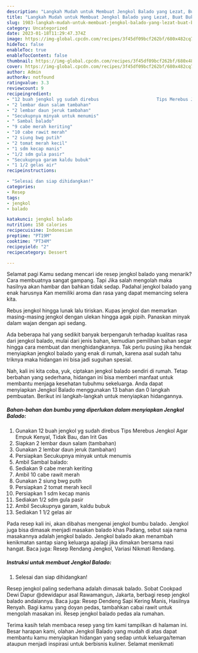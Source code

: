 ```yaml
---
description: "Langkah Mudah untuk Membuat Jengkol Balado yang Lezat, Buat Buka Puasa Lezat Sekali"
title: "Langkah Mudah untuk Membuat Jengkol Balado yang Lezat, Buat Buka Puasa Lezat Sekali"
slug: 1983-langkah-mudah-untuk-membuat-jengkol-balado-yang-lezat-buat-buka-puasa-lezat-sekali
category: Uncategorized
date: 2023-01-18T11:29:47.374Z
image: https://img-global.cpcdn.com/recipes/3f45df09bcf262bf/680x482cq70/jengkol-balado-foto-resep-utama.jpg
hideToc: false
enableToc: true
enableTocContent: false
thumbnail: https://img-global.cpcdn.com/recipes/3f45df09bcf262bf/680x482cq70/jengkol-balado-foto-resep-utama.jpg
cover: https://img-global.cpcdn.com/recipes/3f45df09bcf262bf/680x482cq70/jengkol-balado-foto-resep-utama.jpg
author: Admin
authorAv: notfound
ratingvalue: 3.3
reviewcount: 9
recipeingredient:
- "12 buah jengkol yg sudah direbus                      Tips Merebus Jengkol Agar Empuk Kenyal Tidak Bau dan Irit Gas"
- "2 lembar daun salam tambahan"
- "2 lembar daun jeruk tambahan"
- "Secukupnya minyak untuk menumis"
- " Sambal balado"
- "9 cabe merah keriting"
- "10 cabe rawit merah"
- "2 siung bwg putih"
- "2 tomat merah kecil"
- "1 sdm kecap manis"
- "1/2 sdm gula pasir"
- "Secukupnya garam kaldu bubuk"
- "1 1/2 gelas air"
recipeinstructions:

- "Selesai dan siap dihidangkan!"
categories:
- Resep
tags:
- jengkol
- balado

katakunci: jengkol balado 
nutrition: 158 calories
recipecuisine: Indonesian
preptime: "PT19M"
cooktime: "PT34M"
recipeyield: "2"
recipecategory: Dessert

---
```



Selamat pagi Kamu sedang mencari ide resep jengkol balado yang menarik? Cara membuatnya sangat gampang. Tapi Jika salah mengolah maka hasilnya akan hambar dan bahkan tidak sedap. Padahal jengkol balado yang enak harusnya Kan memiliki aroma dan rasa yang dapat memancing selera kita.


Rebus jengkol hingga lunak lalu tiriskan. Kupas jengkol dan memarkan masing-masing jengkol dengan ulekan hingga agak pipih. Panaskan minyak dalam wajan dengan api sedang.

Ada beberapa hal yang sedikit banyak berpengaruh terhadap kualitas rasa dari jengkol balado, mulai dari jenis bahan, kemudian pemilihan bahan segar hingga cara membuat dan menghidangkannya. Tak perlu pusing jika hendak menyiapkan jengkol balado yang enak di rumah, karena asal sudah tahu triknya maka hidangan ini bisa jadi suguhan spesial.


Nah, kali ini kita coba, yuk, ciptakan jengkol balado sendiri di rumah. Tetap berbahan yang sederhana, hidangan ini bisa memberi manfaat untuk membantu menjaga kesehatan tubuhmu sekeluarga. Anda dapat menyiapkan Jengkol Balado menggunakan 13 bahan dan 0 langkah pembuatan. Berikut ini langkah-langkah untuk menyiapkan hidangannya.

<!--inarticleads1-->

##### Bahan-bahan dan bumbu yang diperlukan dalam menyiapkan Jengkol Balado:

1. Gunakan 12 buah jengkol yg sudah direbus                      Tips Merebus Jengkol Agar Empuk Kenyal, Tidak Bau, dan Irit Gas
1. Siapkan 2 lembar daun salam (tambahan)
1. Gunakan 2 lembar daun jeruk (tambahan)
1. Persiapkan Secukupnya minyak untuk menumis
1. Ambil  Sambal balado:
1. Sediakan 9 cabe merah keriting
1. Ambil 10 cabe rawit merah
1. Gunakan 2 siung bwg putih
1. Persiapkan 2 tomat merah kecil
1. Persiapkan 1 sdm kecap manis
1. Sediakan 1/2 sdm gula pasir
1. Ambil Secukupnya garam, kaldu bubuk
1. Sediakan 1 1/2 gelas air


Pada resep kali ini, akan dibahas mengenai jengkol bumbu balado. Jengkol juga bisa dimasak menjadi masakan balado khas Padang, sebut saja nama masakannya adalah jengkol balado. Jengkol balado akan menambah kenikmatan santap siang keluarga apalagi jika dimakan bersama nasi hangat. Baca juga: Resep Rendang Jengkol, Variasi Nikmati Rendang. 

<!--inarticleads2-->

##### Instruksi untuk membuat Jengkol Balado:


1. Selesai dan siap dihidangkan!

Resep jengkol paling sederhana adalah dimasak balado. Sobat Cookpad Dewi Dapur @dewidapur asal Rawamangun, Jakarta, berbagi resep jengkol balado andalannya. Baca juga: Resep Dendeng Sapi Kering Manis, Hasilnya Renyah. Bagi kamu yang doyan pedas, tambahkan cabai rawit untuk mengolah masakan ini. Resep jengkol balado pedas ala rumahan. 

Terima kasih telah membaca resep yang tim kami tampilkan di halaman ini. Besar harapan kami, olahan Jengkol Balado yang mudah di atas dapat membantu kamu menyiapkan hidangan yang sedap untuk keluarga/teman ataupun menjadi inspirasi untuk berbisnis kuliner. Selamat menikmati
